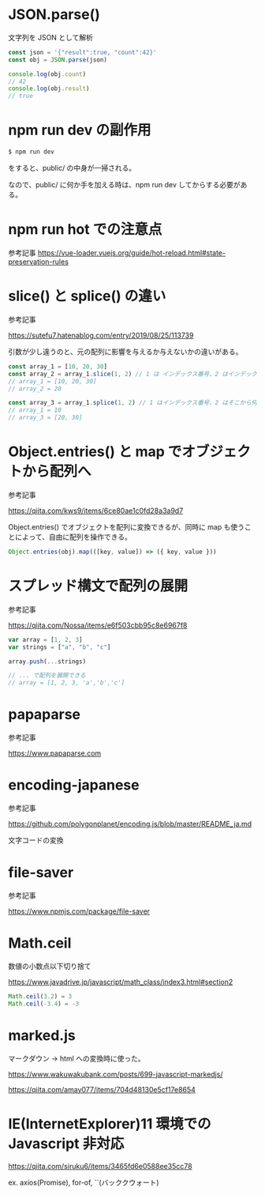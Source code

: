 # JSON.parse()

文字列を JSON として解析

```js
const json = '{"result":true, "count":42}'
const obj = JSON.parse(json)

console.log(obj.count)
// 42
console.log(obj.result)
// true
```

# npm run dev の副作用

```js
$ npm run dev
```

をすると、public/ の中身が一掃される。

なので、public/ に何か手を加える時は、npm run dev してからする必要がある。

# npm run hot での注意点

参考記事
https://vue-loader.vuejs.org/guide/hot-reload.html#state-preservation-rules

# slice() と splice() の違い

参考記事

https://sutefu7.hatenablog.com/entry/2019/08/25/113739

引数が少し違うのと、元の配列に影響を与えるか与えないかの違いがある。

```js
const array_1 = [10, 20, 30]
const array_2 = array_1.slice(1, 2) // 1 は インデックス番号、2 はインデックス番号ではなく普通の順番(つまり 20)
// array_1 = [10, 20, 30]
// array_2 = 20

const array_3 = array_1.splice(1, 2) // 1 はインデックス番号、2 はそこから何個分とるか
// array_1 = 10
// array_3 = [20, 30]
```

# Object.entries() と map でオブジェクトから配列へ

参考記事

https://qiita.com/kws9/items/6ce80ae1c0fd28a3a9d7

Object.entries() でオブジェクトを配列に変換できるが、同時に map も使うことによって、自由に配列を操作できる。

```js
Object.entries(obj).map(([key, value]) => ({ key, value }))
```

# スプレッド構文で配列の展開

参考記事

https://qiita.com/Nossa/items/e6f503cbb95c8e6967f8

```js
var array = [1, 2, 3]
var strings = ["a", "b", "c"]

array.push(...strings)

// ... で配列を展開できる
// array = [1, 2, 3, 'a','b','c']
```

# papaparse

参考記事

https://www.papaparse.com

# encoding-japanese

参考記事

https://github.com/polygonplanet/encoding.js/blob/master/README_ja.md

文字コードの変換

# file-saver

参考記事

https://www.npmjs.com/package/file-saver

# Math.ceil

数値の小数点以下切り捨て

https://www.javadrive.jp/javascript/math_class/index3.html#section2

```js
Math.ceil(3.2) = 3
Math.ceil(-3.4) = -3
```

# marked.js

マークダウン → html への変換時に使った。

https://www.wakuwakubank.com/posts/699-javascript-markedjs/

https://qiita.com/amay077/items/704d48130e5cf17e8654

# IE(InternetExplorer)11 環境での Javascript 非対応

https://qiita.com/siruku6/items/3465fd6e0588ee35cc78

ex. axios(Promise), for-of, ``(バッククウォート)
